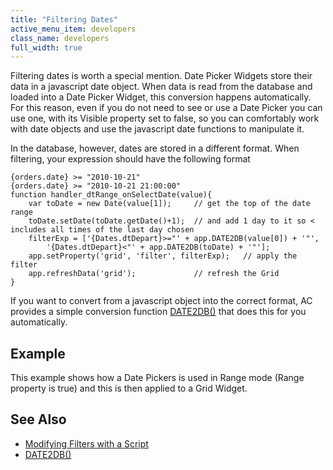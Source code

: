 ```yaml
---
title: "Filtering Dates"
active_menu_item: developers
class_name: developers
full_width: true
---
```



Filtering dates is worth a special mention. Date Picker Widgets store their data in a javascript date object. When data is read from the database and loaded into a Date Picker Widget, this conversion happens automatically. For this reason, even if you do not need to see or use a Date Picker you can use one, with its Visible property set to false, so you can comfortably work with date objects and use the javascript date functions to manipulate it.

In the database, however, dates are stored in a different format. When filtering, your expression should have the following format

    {orders.date} >= "2010-10-21" 
    {orders.date} >= "2010-10-21 21:00:00"
    function handler_dtRange_onSelectDate(value){
        var toDate = new Date(value[1]);     // get the top of the date range
        toDate.setDate(toDate.getDate()+1);  // and add 1 day to it so < includes all times of the last day chosen
        filterExp = ['{Dates.dtDepart}>="' + app.DATE2DB(value[0]) + '"', 
            '{Dates.dtDepart}<"' + app.DATE2DB(toDate) + '"'];
        app.setProperty('grid', 'filter', filterExp);   // apply the filter
        app.refreshData('grid');             // refresh the Grid
    }
   

If you want to convert from a javascript object into the correct format, AC provides a simple conversion function [DATE2DB()](/developers/documentation/scripting-apis/client-api/conversion-functions/date2db) that does this for you automatically.

## Example

This example shows how a Date Pickers is used in Range mode (Range property is true) and this is then applied to a Grid Widget.

## See Also

 - [Modifying Filters with a Script](/developers/documentation/scripting-apis/client-api/data-view-functions/modifying-data-widgets-with-scripts/filters)
 - [DATE2DB()](/developers/documentation/scripting-apis/client-api/conversion-functions/date2db)

